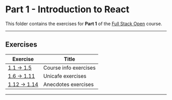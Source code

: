 # Part 1 - Introduction to React

This folder contains the exercises for **Part 1** of the [Full Stack Open](https://fullstackopen.com/en/) course.

---

## Exercises

| Exercise | Title |
|-----------|--------|
| [1.1 -> 1.5](./courseinfo)| Course info exercises |
| [1.6 -> 1.11](./unicafe) | Unicafe exercises |
| [1.12 -> 1.14](./anecdotes) | Anecdotes exercises |

---
